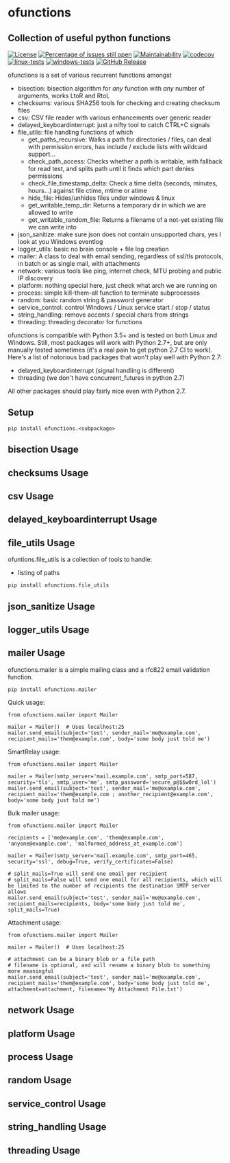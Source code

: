 # ofunctions
## Collection of useful python functions

[![License](https://img.shields.io/badge/License-BSD%203--Clause-blue.svg)](https://opensource.org/licenses/BSD-3-Clause)
[![Percentage of issues still open](http://isitmaintained.com/badge/open/netinvent/ofunctions.svg)](http://isitmaintained.com/project/netinvent/ofunctions "Percentage of issues still open")
[![Maintainability](https://api.codeclimate.com/v1/badges/d82ea82db47d8a91c5b6/maintainability)](https://codeclimate.com/github/netinvent/ofunctions/maintainability)
[![codecov](https://codecov.io/gh/netinvent/ofunctions/branch/master/graph/badge.svg?token=WKQQHGHTO8)](https://codecov.io/gh/netinvent/ofunctions)
[![linux-tests](https://github.com/netinvent/ofunctions/actions/workflows/linux.yaml/badge.svg)](https://github.com/netinvent/ofunctions/actions/workflows/linux.yaml)
[![windows-tests](https://github.com/netinvent/ofunctions/actions/workflows/windows.yaml/badge.svg)](https://github.com/netinvent/ofunctions/actions/workflows/windows.yaml)
[![GitHub Release](https://img.shields.io/github/release/netinvent/ofunctions.svg?label=Latest)](https://github.com/netinvent/ofunctions/releases/latest)

ofunctions is a set of various recurrent functions amongst

- bisection: bisection algorithm for *any* function with *any* number of arguments, works LtoR and RtoL
- checksums: various SHA256 tools for checking and creating checksum files
- csv: CSV file reader with various enhancements over generic reader
- delayed_keyboardinterrupt: just a nifty tool to catch CTRL+C signals
- file_utils: file handling functions of which
  - get_paths_recursive: Walks a path for directories / files, can deal with permission errors, has include / exclude lists with wildcard support...
  - check_path_access: Checks whether a path is writable, with fallback for read test, and splits path until it finds which part denies permissions
  - check_file_timestamp_delta: Check a time delta (seconds, minutes, hours...) against file ctime, mtime or atime
  - hide_file: Hides/unhides files under windows & linux
  - get_writable_temp_dir: Returns a temporary dir in which we are allowed to write
  - get_writable_random_file: Returns a filename of a not-yet existing file we can write into
- json_sanitize: make sure json does not contain unsupported chars, yes I look at you Windows eventlog
- logger_utils: basic no brain console + file log creation
- mailer: A class to deal with email sending, regardless of ssl/tls protocols, in batch or as single mail, with attachments
- network: various tools like ping, internet check, MTU probing and public IP discovery
- platform: nothing special here, just check what arch we are running on
- process: simple kill-them-all function to terminate subprocesses
- random: basic random string & password generator
- service_control: control Windows / Linux service start / stop / status
- string_handling: remove accents / special chars from strings
- threading: threading decorator for functions

ofunctions is compatible with Python 3.5+ and is tested on both Linux and Windows.
Still, most packages will work with Python 2.7+, but are only manually tested sometimes (it's a real pain to get python 2.7 CI to work).
Here's a list of notorious bad packages that won't play well with Python 2.7:
- delayed_keyboardinterrupt (signal handling is different)
- threading (we don't have concurrent_futures in python 2.7)

All other packages should play fairly nice even with Python 2.7.


## Setup

```
pip install ofunctions.<subpackage>

```

## bisection Usage

## checksums Usage

## csv Usage

## delayed_keyboardinterrupt Usage

## file_utils Usage

ofuntions.file_utils is a collection of tools to handle:
- listing of paths


```
pip install ofunctions.file_utils
```

## json_sanitize Usage

## logger_utils Usage

## mailer Usage

ofunctions.mailer is a simple mailing class and a rfc822 email validation function.

```
pip install ofunctions.mailer
```

Quick usage:
```
from ofunctions.mailer import Mailer

mailer = Mailer()  # Uses localhost:25
mailer.send_email(subject='test', sender_mail='me@example.com', recipient_mails='them@example.com', body='some body just told me')
```

SmartRelay usage:
```
from ofunctions.mailer import Mailer

mailer = Mailer(smtp_server='mail.example.com', smtp_port=587, security='tls', smtp_user='me', smtp_password='secure_p@$$w0rd_lol')
mailer.send_email(subject='test', sender_mail='me@example.com', recipient_mails='them@example.com ; another_recipient@example.com', body='some body just told me')
```

Bulk mailer usage:
```
from ofunctions.mailer import Mailer

recipients = ['me@example.com', 'them@example.com', 'anyone@example.com', 'malformed_address_at_example.com']

mailer = Mailer(smtp_server='mail.example.com', smtp_port=465, security='ssl', debug=True, verify_certificates=False)

# split_mails=True will send one email per recipient
# split_mails=False will send one email for all recipients, which will be limited to the number of recipients the destination SMTP server allows
mailer.send_email(subject='test', sender_mail='me@example.com', recipient_mails=recipients, body='some body just told me', split_mails=True)
```

Attachment usage:
```
from ofunctions.mailer import Mailer

mailer = Mailer()  # Uses localhost:25

# attachment can be a binary blob or a file path
# filename is optional, and will rename a binary blob to something more meaningful
mailer.send_email(subject='test', sender_mail='me@example.com', recipient_mails='them@example.com', body='some body just told me', attachment=attachment, filename='My Attachment File.txt')
```

## network Usage

## platform Usage

## process Usage

## random Usage

## service_control Usage

## string_handling Usage

## threading Usage